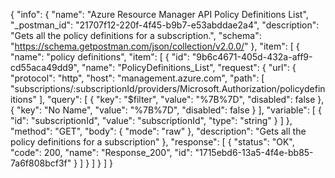 {
  "info": {
    "name": "Azure Resource Manager API Policy Definitions List",
    "_postman_id": "21707f12-220f-4f45-b9b7-e53abddae2a4",
    "description": "Gets all the policy definitions for a subscription.",
    "schema": "https://schema.getpostman.com/json/collection/v2.0.0/"
  },
  "item": [
    {
      "name": "policy definitions",
      "item": [
        {
          "id": "9b6c4671-405d-432a-aff9-cd55aca49dd9",
          "name": "PolicyDefinitions_List",
          "request": {
            "url": {
              "protocol": "http",
              "host": "management.azure.com",
              "path": [
                "subscriptions/:subscriptionId/providers/Microsoft.Authorization/policydefinitions"
              ],
              "query": [
                {
                  "key": "$filter",
                  "value": "%7B%7D",
                  "disabled": false
                },
                {
                  "key": "No Name",
                  "value": "%7B%7D",
                  "disabled": false
                }
              ],
              "variable": [
                {
                  "id": "subscriptionId",
                  "value": "subscriptionId",
                  "type": "string"
                }
              ]
            },
            "method": "GET",
            "body": {
              "mode": "raw"
            },
            "description": "Gets all the policy definitions for a subscription"
          },
          "response": [
            {
              "status": "OK",
              "code": 200,
              "name": "Response_200",
              "id": "1715ebd6-13a5-4f4e-bb85-7a6f808bcf3f"
            }
          ]
        }
      ]
    }
  ]
}